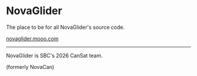 # NovaGlider

The place to be for all NovaGlider's source code.

[novaglider.mooo.com](https://novaglider.mooo.com)

---

NovaGlider is SBC's 2026 CanSat team.

(formerly NovaCan)
